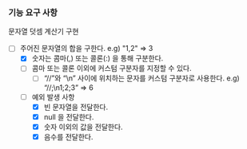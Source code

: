### 기능 요구 사항

문자열 덧셈 계산기 구현

- [ ] 주어진 문자열의 합을 구한다. e.g) "1,2" => 3
  - [x] 숫자는 콤마(,) 또는 콜론(:) 을 통해 구분한다.
  - [ ] 콤마 또는 콜론 이외에 커스텀 구분자를 지정할 수 있다.
    - [ ] “//”와 “\n” 사이에 위치하는 문자를 커스텀 구분자로 사용한다. e.g)  “//;\n1;2;3” => 6
  - [ ] 예외 발생 사항
    - [x] 빈 문자열을 전달한다.
    - [x] null 을 전달한다.
    - [x] 숫자 이외의 값을 전달한다.
    - [x] 음수를 전달한다.

